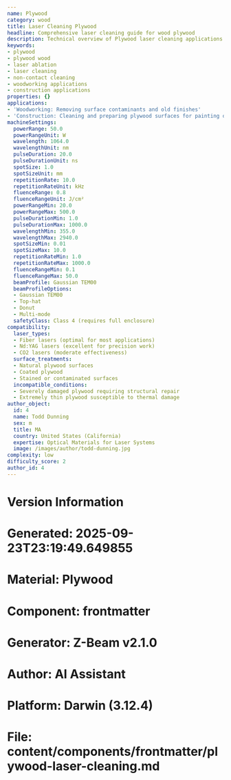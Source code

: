 ```yaml
---
name: Plywood
category: wood
title: Laser Cleaning Plywood
headline: Comprehensive laser cleaning guide for wood plywood
description: Technical overview of Plywood laser cleaning applications and parameters
keywords:
- plywood
- plywood wood
- laser ablation
- laser cleaning
- non-contact cleaning
- woodworking applications
- construction applications
properties: {}
applications:
- 'Woodworking: Removing surface contaminants and old finishes'
- 'Construction: Cleaning and preparing plywood surfaces for painting or bonding'
machineSettings:
  powerRange: 50.0
  powerRangeUnit: W
  wavelength: 1064.0
  wavelengthUnit: nm
  pulseDuration: 20.0
  pulseDurationUnit: ns
  spotSize: 1.0
  spotSizeUnit: mm
  repetitionRate: 10.0
  repetitionRateUnit: kHz
  fluenceRange: 0.8
  fluenceRangeUnit: J/cm²
  powerRangeMin: 20.0
  powerRangeMax: 500.0
  pulseDurationMin: 1.0
  pulseDurationMax: 1000.0
  wavelengthMin: 355.0
  wavelengthMax: 2940.0
  spotSizeMin: 0.01
  spotSizeMax: 10.0
  repetitionRateMin: 1.0
  repetitionRateMax: 1000.0
  fluenceRangeMin: 0.1
  fluenceRangeMax: 50.0
  beamProfile: Gaussian TEM00
  beamProfileOptions:
  - Gaussian TEM00
  - Top-hat
  - Donut
  - Multi-mode
  safetyClass: Class 4 (requires full enclosure)
compatibility:
  laser_types:
  - Fiber lasers (optimal for most applications)
  - Nd:YAG lasers (excellent for precision work)
  - CO2 lasers (moderate effectiveness)
  surface_treatments:
  - Natural plywood surfaces
  - Coated plywood
  - Stained or contaminated surfaces
  incompatible_conditions:
  - Severely damaged plywood requiring structural repair
  - Extremely thin plywood susceptible to thermal damage
author_object:
  id: 4
  name: Todd Dunning
  sex: m
  title: MA
  country: United States (California)
  expertise: Optical Materials for Laser Systems
  image: /images/author/todd-dunning.jpg
complexity: low
difficulty_score: 2
author_id: 4
---
```



# Version Information
# Generated: 2025-09-23T23:19:49.649855
# Material: Plywood
# Component: frontmatter
# Generator: Z-Beam v2.1.0
# Author: AI Assistant
# Platform: Darwin (3.12.4)
# File: content/components/frontmatter/plywood-laser-cleaning.md